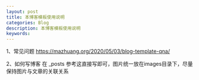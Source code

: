 ```yaml
---
layout: post
title: 本博客模板使用说明
categories: Blog
description: 本博客模板使用说明
keywords: 
---
```

1、常见问题
https://mazhuang.org/2020/05/03/blog-template-qna/

2、如何写博客
在 _posts 参考这直接写即可，图片统一放在images目录下，尽量保持图片与文章的关联关系





